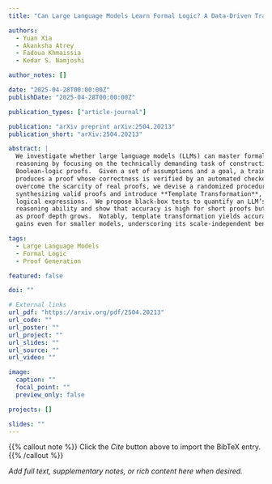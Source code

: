 ```yaml
---
title: "Can Large Language Models Learn Formal Logic? A Data-Driven Training and Evaluation Framework"

authors:
  - Yuan Xia
  - Akanksha Atrey
  - Fadoua Khmaissia
  - Kedar S. Namjoshi

author_notes: []

date: "2025-04-28T00:00:00Z"
publishDate: "2025-04-28T00:00:00Z"

publication_types: ["article-journal"]

publication: "arXiv preprint arXiv:2504.20213"
publication_short: "arXiv:2504.20213"

abstract: |
  We investigate whether large language models (LLMs) can master formal
  reasoning by focusing on the technically demanding task of constructing
  Boolean-logic proofs.  Given a set of assumptions and a goal, a trained LLM
  produces a proof whose correctness is verified by an automated checker.  To
  overcome the scarcity of real proofs, we devise a randomized procedure for
  synthesizing valid proofs and introduce **Template Transformation**, a data augmentation technique that bolsters the model’s ability to handle complex
  logical expressions.  We propose black-box tests to quantify an LLM’s
  reasoning ability and show that accuracy is high for short proofs but falls
  as proof depth grows.  Notably, template transformation yields accuracy
  gains even for smaller models, underscoring its scale-independent benefit.

tags:
  - Large Language Models
  - Formal Logic
  - Proof Generation

featured: false

doi: ""

# External links
url_pdf: "https://arxiv.org/pdf/2504.20213"
url_code: ""
url_poster: ""
url_project: ""
url_slides: ""
url_source: ""
url_video: ""

image:
  caption: ""
  focal_point: ""
  preview_only: false

projects: []

slides: ""
---
```

{{% callout note %}}
Click the _Cite_ button above to import the BibTeX entry.
{{% /callout %}}

_Add full text, supplementary notes, or rich content here when desired._
